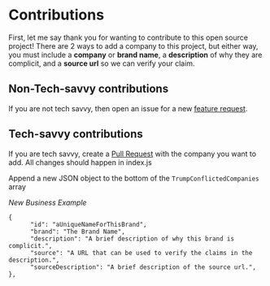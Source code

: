 # Contributions
First, let me say thank you for wanting to contribute to this open source project! There are 2 ways to add a company to this project, but either way, you must include a __company__ or __brand name__, a __description__ of why they are complicit, and a __source url__ so we can verify your claim.


## Non-Tech-savvy contributions
If you are not tech savvy, then open an issue for a new [feature request](https://help.github.com/en/github/managing-your-work-on-github/creating-an-issue).


## Tech-savvy contributions
If you are tech savvy, create a [Pull Request](https://help.github.com/en/github/collaborating-with-issues-and-pull-requests/creating-a-pull-request) with the company you want to add. All changes should happen in index.js

Append a new JSON object to the bottom of the `TrumpConflictedCompanies` array

_New Business Example_
```
{
      "id": "aUniqueNameForThisBrand",
      "brand": "The Brand Name",
      "description": "A brief description of why this brand is complicit.",
      "source": "A URL that can be used to verify the claims in the description.",
      "sourceDescription": "A brief description of the source url.",
},
```
